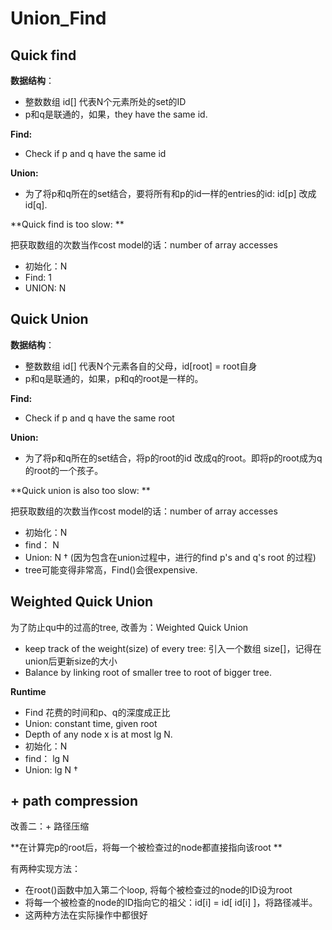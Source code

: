 # Union_Find
## Quick find

**数据结构**：

* 整数数组 id[] 代表N个元素所处的set的ID
* p和q是联通的，如果，they have the same id.

**Find:**

* Check if p and q have the same id

**Union:**

* 为了将p和q所在的set结合，要将所有和p的id一样的entries的id: id[p] 改成 id[q].

**Quick find is too slow: **

把获取数组的次数当作cost model的话：number of array accesses

* 初始化：N
* Find: 1
* UNION: N

## Quick Union

**数据结构**：

* 整数数组 id[] 代表N个元素各自的父母，id[root] = root自身
* p和q是联通的，如果，p和q的root是一样的。

**Find:**

* Check if p and q have the same root

**Union:**

* 为了将p和q所在的set结合，将p的root的id 改成q的root。即将p的root成为q的root的一个孩子。

**Quick union is also too slow: **

把获取数组的次数当作cost model的话：number of array accesses

* 初始化：N
* find： N
* Union:  N † (因为包含在union过程中，进行的find p's and q's root 的过程)
* tree可能变得非常高，Find()会很expensive.

## Weighted Quick Union 

为了防止qu中的过高的tree, 改善为：Weighted Quick Union

* keep track of the weight(size) of every tree: 引入一个数组 size[]，记得在union后更新size的大小
* Balance by linking root of smaller tree to root of bigger tree.

**Runtime**

* Find 花费的时间和p、q的深度成正比
* Union: constant time, given root
* Depth of any node x is at most lg N.
* 初始化：N
* find： lg N
* Union: lg N †

## + path compression

改善二：+ 路径压缩

**在计算完p的root后，将每一个被检查过的node都直接指向该root **

有两种实现方法：

* 在root()函数中加入第二个loop, 将每个被检查过的node的ID设为root
* 将每一个被检查的node的ID指向它的祖父：id[i] = id[ id[i] ]，将路径减半。
* 这两种方法在实际操作中都很好

